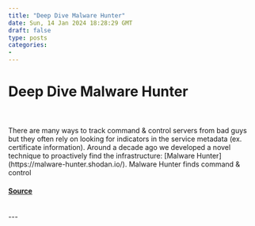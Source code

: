 ```yaml
---
title: "Deep Dive Malware Hunter"
date: Sun, 14 Jan 2024 18:28:29 GMT
draft: false
type: posts
categories: 
- 
---
```

# Deep Dive Malware Hunter

<br/>

<br/>
There are many ways to track command & control servers from bad guys but they often rely on looking for indicators in the service metadata (ex. certificate information). Around a decade ago we developed a novel technique to proactively find the infrastructure: [Malware Hunter](https://malware-hunter.shodan.io/). Malware Hunter finds command & control

#### [Source](https://blog.shodan.io/deep-dive-malware-hunter/)

<br/>
---

